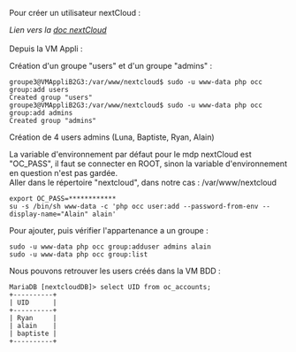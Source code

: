 Pour créer un utilisateur nextCloud :  

*Lien vers la [doc nextCloud](https://docs.nextcloud.com/server/latest/admin_manual/configuration_server/occ_command.html#user-commands)*  
</br>
Depuis la VM Appli :  

Création d'un groupe "users" et d'un groupe "admins" :  
```console
groupe3@VMAppliB2G3:/var/www/nextcloud$ sudo -u www-data php occ group:add users
Created group "users"
groupe3@VMAppliB2G3:/var/www/nextcloud$ sudo -u www-data php occ group:add admins
Created group "admins"
```
Création de 4 users admins (Luna, Baptiste, Ryan, Alain)  

La variable d'environnement par défaut pour le mdp nextCloud est "OC_PASS", il faut se connecter en ROOT, sinon la variable d'environnement en question n'est pas gardée.  
Aller dans le répertoire "nextcloud", dans notre cas : /var/www/nextcloud  

```console
export OC_PASS=************
su -s /bin/sh www-data -c 'php occ user:add --password-from-env --display-name="Alain" alain'
```  
Pour ajouter, puis vérifier l'appartenance a un groupe :  
```console
sudo -u www-data php occ group:adduser admins alain
sudo -u www-data php occ group:list
```  
Nous pouvons retrouver les users créés dans la VM BDD :  

```console
MariaDB [nextcloudDB]> select UID from oc_accounts;
+----------+
| UID      |
+----------+
| Ryan     |
| alain    |
| baptiste |
+----------+
```